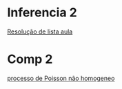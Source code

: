 # Inferencia 2

[Resolução de lista aula](Lista_aula.html)

# Comp 2

[processo de Poisson não homogeneo](nhpp_GustavoA.html)

